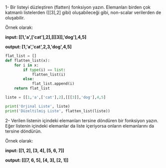 1- Bir listeyi düzleştiren (flatten) fonksiyon yazın. Elemanları birden çok katmanlı listelerden ([[3],2] gibi) oluşabileceği gibi, non-scalar verilerden de oluşabilir.

Örnek olarak:

**input: [[1,'a',['cat'],2],[[[3]],'dog'],4,5]**

**output: [1,'a','cat',2,3,'dog',4,5]**


```python
flat_list = []
def flatten_list(x):
    for i in x:
        if type(i) == list:
            flatten_list(i)
        else:
            flat_list.append(i)
    return flat_list

liste = [[1,'a',['cat'],2],[[[3]],'dog'],4,5]

print('Orjinal Liste', liste)
print('Düzeltilmiş Liste', flatten_list(liste))
```

2- Verilen listenin içindeki elemanları tersine döndüren bir fonksiyon yazın. Eğer listenin içindeki elemanlar da liste içeriyorsa onların elemanlarını da tersine döndürün.

Örnek olarak:

**input: [[1, 2], [3, 4], [5, 6, 7]]**

**output: [[[7, 6, 5], [4, 3], [2, 1]]**
